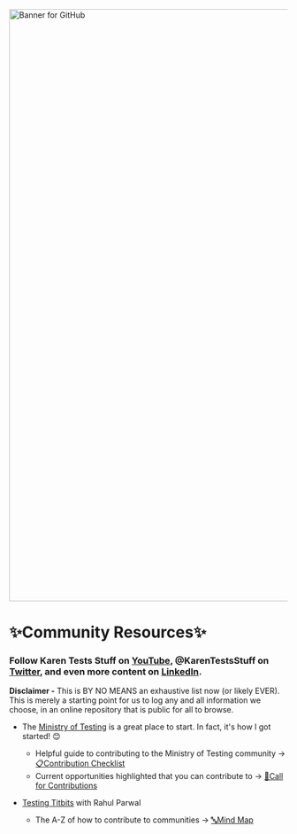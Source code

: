 <img width="1069" alt="Banner for GitHub" src="https://user-images.githubusercontent.com/57691657/176987172-62a42b5c-3932-40f2-9b1e-e3e98ca287f7.png">

# ✨Community Resources✨
### Follow Karen Tests Stuff on [YouTube](https://www.youtube.com/c/KarenTestsStuff), @KarenTestsStuff on [Twitter](https://twitter.com/KarenTestsStuff), and even more content on [LinkedIn](https://www.linkedin.com/in/karentestsstuff/). 

**Disclaimer -** This is BY NO MEANS an exhaustive list now (or likely EVER). This is merely a starting point for us to log any and all information we choose, in an online repository that is public for all to browse.

- The [Ministry of Testing](https://www.ministryoftesting.com/) is a great place to start. In fact, it's how I got started! 😊
  - Helpful guide to contributing to the Ministry of Testing community -> [📋Contribution Checklist](https://d2h1nbmw1jjnl.cloudfront.net/contribution/WaystoContributetoMoT.pdf)
  - Current opportunities highlighted that you can contribute to -> [💪Call for Contributions](https://www.ministryoftesting.com/contribute)

- [Testing Titbits](https://testingtitbits.com/) with Rahul Parwal
  - The A-Z of how to contribute to communities -> [🔤Mind Map](https://testingtitbits.com/a-z-of-how-to-contribute-to-communities/)
